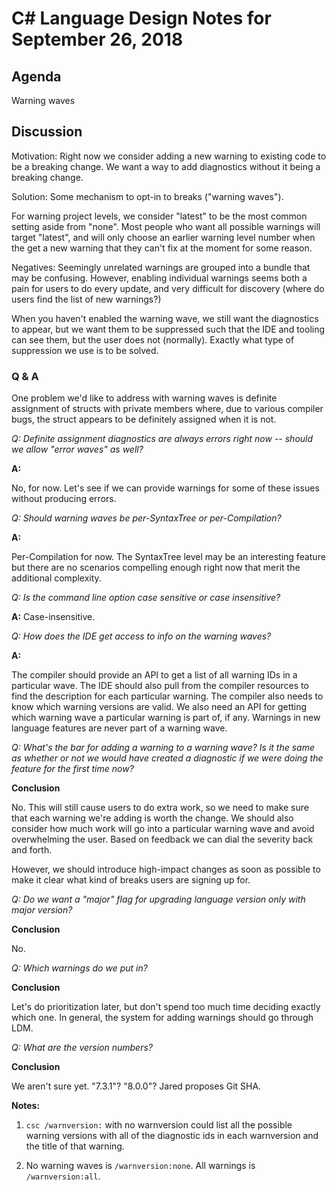 # C# Language Design Notes for September 26, 2018

## Agenda

Warning waves

## Discussion

Motivation: Right now we consider adding a new warning to existing code to be
a breaking change. We want a way to add diagnostics without it being a
breaking change.

Solution: Some mechanism to opt-in to breaks ("warning waves").

For warning project levels, we consider "latest" to be the most common setting
aside from "none". Most people who want all possible warnings will target
"latest", and will only choose an earlier warning level number when the get
a new warning that they can't fix at the moment for some reason.

Negatives: Seemingly unrelated warnings are grouped into a bundle that may be
confusing. However, enabling individual warnings seems both a pain for users
to do every update, and very difficult for discovery (where do users find the
list of new warnings?)

When you haven't enabled the warning wave, we still want the diagnostics to
appear, but we want them to be suppressed such that the IDE and tooling can
see them, but the user does not (normally). Exactly what type of suppression
we use is to be solved.

### Q & A

One problem we'd like to address with warning waves is definite assignment
of structs with private members where, due to various compiler bugs, the
struct appears to be definitely assigned when it is not. 

*Q: Definite assignment diagnostics are always errors right now -- should we allow "error waves" as well?*

**A:**

No, for now. Let's see if we can provide warnings for some of these issues
without producing errors.

*Q: Should warning waves be per-SyntaxTree or per-Compilation?*

**A:**

Per-Compilation for now. The SyntaxTree level may be an interesting feature
but there are no scenarios compelling enough right now that merit the
additional complexity.

*Q: Is the command line option case sensitive or case insensitive?*

**A:** Case-insensitive.

*Q: How does the IDE get access to info on the warning waves?*

**A:**

The compiler should provide an API to get a list of all warning IDs in a
particular wave. The IDE should also pull from the compiler resources to
find the description for each particular warning. The compiler also needs
to know which warning versions are valid. We also need an API for getting
which warning wave a particular warning is part of, if any. Warnings in
new language features are never part of a warning wave.

*Q: What's the bar for adding a warning to a warning wave? Is it the same
as whether or not we would have created a diagnostic if we were doing
the feature for the first time now?*

**Conclusion**

No. This will still cause users to do extra work, so we need to make sure
that each warning we're adding is worth the change. We should also consider
how much work will go into a particular warning wave and avoid overwhelming
the user. Based on feedback we can dial the severity back and forth.

However, we should introduce high-impact changes as soon as possible to make
it clear what kind of breaks users are signing up for.

*Q: Do we want a "major" flag for upgrading language version only with major
version?*

**Conclusion**

No.

*Q: Which warnings do we put in?*

**Conclusion**

Let's do prioritization later, but don't spend too much time deciding exactly
which one. In general, the system for adding warnings should go through LDM.

*Q: What are the version numbers?*

**Conclusion**

We aren't sure yet. "7.3.1"? "8.0.0"? Jared proposes Git SHA.

**Notes:**

1. `csc /warnversion:` with no warnversion could list all the possible
warning versions with all of the diagnostic ids in each warnversion and the
title of that warning.

2. No warning waves is `/warnversion:none`. All warnings is
`/warnversion:all`.
